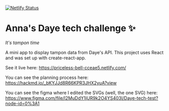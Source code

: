 [![Netlify Status](https://api.netlify.com/api/v1/badges/01f88984-c4c3-41b4-b3bb-665cce0a5d3d/deploy-status)](https://app.netlify.com/sites/priceless-bell-cceae5/deploys)

# Anna's Daye tech challenge :sparkles:
_It's tampon time_

A mini app to display tampon data from Daye's API.
This project uses React and was set up with create-react-app.

See it live here: https://priceless-bell-cceae5.netlify.com/

You can see the planning process here: https://hackmd.io/_bKYJJd8R66KPR3JHX2yuA?view

You can see the figma where I edited the SVGs (well, the one SVG) here: https://www.figma.com/file/I2MuDdY1jUR9k2O4YS403l/Daye-tech-test?node-id=0%3A1
